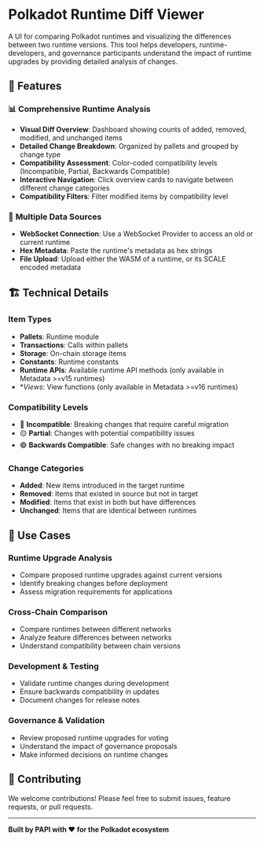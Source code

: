 # Polkadot Runtime Diff Viewer

A UI for comparing Polkadot runtimes and visualizing the differences between two runtime versions.
This tool helps developers, runtime-developers, and governance participants understand the impact of runtime upgrades by
providing detailed analysis of changes.

## 🚀 Features

### 📊 **Comprehensive Runtime Analysis**

- **Visual Diff Overview**: Dashboard showing counts of added, removed, modified, and unchanged items
- **Detailed Change Breakdown**: Organized by pallets and grouped by change type
- **Compatibility Assessment**: Color-coded compatibility levels (Incompatible, Partial, Backwards Compatible)
- **Interactive Navigation**: Click overview cards to navigate between different change categories
- **Compatibility Filters**: Filter modified items by compatibility level

### 🔌 **Multiple Data Sources**

- **WebSocket Connection**: Use a WebSocket Provider to access an old or current runtime
- **Hex Metadata**: Paste the runtime's metadata as hex strings
- **File Upload**: Upload either the WASM of a runtime, or its SCALE encoded metadata

## 🏗️ Technical Details

### **Item Types**

- **Pallets**: Runtime module
- **Transactions**: Calls within pallets
- **Storage**: On-chain storage items
- **Constants**: Runtime constants
- **Runtime APIs**: Available runtime API methods (only available in Metadata >=v15 runtimes)
- \*_Views_: View functions (only available in Metadata >=v16 runtimes)

### **Compatibility Levels**

- 🔴 **Incompatible**: Breaking changes that require careful migration
- 🟡 **Partial**: Changes with potential compatibility issues
- 🟢 **Backwards Compatible**: Safe changes with no breaking impact

### **Change Categories**

- **Added**: New items introduced in the target runtime
- **Removed**: Items that existed in source but not in target
- **Modified**: Items that exist in both but have differences
- **Unchanged**: Items that are identical between runtimes

## 🎯 Use Cases

### **Runtime Upgrade Analysis**

- Compare proposed runtime upgrades against current versions
- Identify breaking changes before deployment
- Assess migration requirements for applications

### **Cross-Chain Comparison**

- Compare runtimes between different networks
- Analyze feature differences between networks
- Understand compatibility between chain versions

### **Development & Testing**

- Validate runtime changes during development
- Ensure backwards compatibility in updates
- Document changes for release notes

### **Governance & Validation**

- Review proposed runtime upgrades for voting
- Understand the impact of governance proposals
- Make informed decisions on runtime changes

## 🤝 Contributing

We welcome contributions! Please feel free to submit issues, feature requests, or pull requests.

---

**Built by PAPI with ❤️  for the Polkadot ecosystem**
